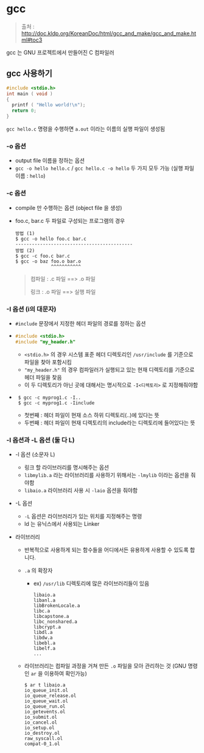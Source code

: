# gcc

> 출처 : <http://doc.kldp.org/KoreanDoc/html/gcc_and_make/gcc_and_make.html#toc3>

gcc 는 GNU 프로젝트에서 만들어진 C 컴파일러



## gcc 사용하기

```c
#include <stdio.h>
int main ( void )
{
  printf ( "Hello world!\n");
  return 0;
}
```

`gcc hello.c` 명령을 수행하면 `a.out` 이라는 이름의 실행 파일이 생성됨



### -o 옵션

* output file 이름을 정하는 옵션
* `gcc -o hello hello.c` / `gcc hello.c -o hello` 두 가지 모두 가능 (실행 파일 이름 : `hello`)



### -c 옵션

* compile 만 수행하는 옵션 (object file 을 생성)

* foo.c, bar.c 두 파일로 구성되는 프로그램의 경우

  ```shell
  방법 (1)
  $ gcc -o hello foo.c bar.c
  -------------------------------------------
  방법 (2)
  $ gcc -c foo.c bar.c
  $ gcc -o baz foo.o bar.o
               ^^^^^^^^^^^
  ```

  > 컴파일	: .c 파일 ==> .o 파일
  >
  > 링크	: .o 파일 ==> 실행 파일



### -I 옵션 (i의 대문자)

* `#include` 문장에서 지정한 헤더 파일의 경로를 정하는 옵션

* ```c
  #include <stdio.h>
  #include "my_header.h"
  ```

  * `<stdio.h>` 의 경우 시스템 표준 헤더 디렉토리인 `/usr/include` 를 기준으로 파일을 찾아 포함시킴
  * `"my_header.h"` 의 경우 컴파일러가 실행되고 있는 현재 디렉토리를 기준으로 헤더 파일을 찾음
  * 이 두 디렉토리가 아닌 곳에 대해서는 명시적으로 `-I<디렉토리>` 로 지정해줘야함 

* ```
   $ gcc -c myprog1.c -I..
   $ gcc -c myprog1.c -Iinclude
   ```

     * 첫번째 : 헤더 파일이 현재 소스 하위 디렉토리(..)에 있다는 뜻
     * 두번째 : 헤더 파일이 현재 디렉토리의 include라는 디렉토리에 들어있다는 뜻



### -l 옵션과 -L 옵션 (둘 다 L)

* -l 옵션 (소문자 L)

  * 링크 할 라이브러리를 명시해주는 옵션
  * `libmylib.a` 라는 라이브러리를 사용하기 위해서는 `-lmylib` 이라는 옵션을 줘야함
  * `libaio.a` 라이브러리 사용 시 `-laio` 옵션을 줘야함

* -L 옵션

  * `-L` 옵션은 라이브러리가 있는 위치를 지정해주는 명령
  * ld 는 유닉스에서 사용되는 Linker

* 라이브러리

  * 반복적으로 사용하게 되는 함수들을 어디에서든 유용하게 사용할 수 있도록 합니다.

  * `.a` 의 확장자

    * ex) `/usr/lib` 디렉토리에 많은 라이브러리들이 있음

      ```
      libaio.a
      libanl.a
      libBrokenLocale.a
      libc.a
      libcapstone.a
      libc_nonshared.a
      libcrypt.a
      libdl.a
      libdw.a
      libebl.a
      libelf.a
      ...
      ```

  * 라이브러리는 컴파일 과정을 거쳐 만든 `.o` 파일을 모아 관리하는 것 (GNU 명령인 `ar` 을 이용하여 확인가능)

    ```shell
    $ ar t libaio.a 
    io_queue_init.ol
    io_queue_release.ol
    io_queue_wait.ol
    io_queue_run.ol
    io_getevents.ol
    io_submit.ol
    io_cancel.ol
    io_setup.ol
    io_destroy.ol
    raw_syscall.ol
    compat-0_1.ol
    ```

